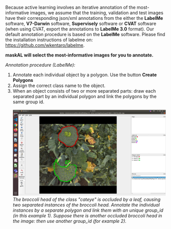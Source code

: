 Because active learning involves an iterative annotation of the most-informative images, we assume that the training, validation and test images have their corresponding json/xml annotations from the either the **LabelMe** software, **V7-Darwin** software, **Supervisely** software or **CVAT** software (when using CVAT, export the annotations to **LabelMe 3.0** format). Our default annotation procedure is based on the **LabelMe** software. Please find the installation instructions of labelme on: https://github.com/wkentaro/labelme.
<br/>

**maskAL will select the most-informative images for you to annotate.** <br/>

*Annotation procedure (LabelMe):*
1. Annotate each individual object by a polygon. Use the button **Create Polygons**
2. Assign the correct class name to the object. 
3. When an object consists of two or more separated parts: draw each separated part by an individual polygon and link the polygons by the same group id.
<br/> <br/> ![LabelMe annotation](./demo/labelme_annotation.png?raw=true)
<br/> *The broccoli head of the class "cateye" is occluded by a leaf, causing two separated instances of the broccoli head. Annotate the individual instances by a separate polygon and link them with an unique group_id (in this example 1). Suppose there is another occluded broccoli head in the image: then use another group_id (for example 2).*
